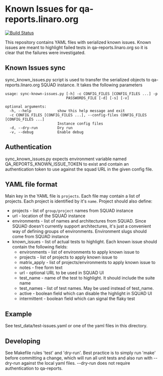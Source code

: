 # Known Issues for qa-reports.linaro.org

[![Build Status](https://travis-ci.com/Linaro/qa-reports-known-issues.svg?branch=master)](https://travis-ci.com/Linaro/qa-reports-known-issues)

This repository contains YAML files with serialized known issues. Known issues
are meant to highlight failed tests in qa-reports.linaro.org so it is clear
that the failures were investigated.

## Known Issues sync

sync_known_issues.py script is used to transfer the serialized objects to
qa-reports.linaro.org SQUAD instance. It takes the following parameters

    usage: sync-known-issues.py [-h] -c CONFIG_FILES [CONFIG_FILES ...] -p
                                PASSWORDS_FILE [-d] [-s] [-v]

    optional arguments:
      -h, --help            show this help message and exit
      -c CONFIG_FILES [CONFIG_FILES ...], --config-files CONFIG_FILES [CONFIG_FILES ...]
                            Instance config files
      -d, --dry-run         Dry run
      -v, --debug           Enable debug

## Authentication

sync_known_issues.py expects environment variable named
QA_REPORTS_KNOWN_ISSUE_TOKEN to exist and contain an authentication token to
use against the squad URL in the given config file.

## YAML file format

Main key in the YAML file is `projects`. Each file may contain a list of projects.
Each project is identified by it's `name`. Project should also define:

* projects - list of `group/project` names from SQUAD instance
* url - location of the SQUAD instance
* environments - list of names and architectures from SQUAD. Since SQUAD doesn't
currently support architectures, it's just a convenient way of defining groups
of environments. Environment slugs should come from SQUAD instance
* known_issues - list of actual tests to highlight. Each known issue should contain
the following fields:
    * environments - list of environments to apply known issue to
    * projects - list of projects to apply known issue to
    * matrix_apply - list of projects/environments to apply known issue to
    * notes - free form text
    * url - optional URL to be used in SQUAD UI
    * test_name - name of the test to highlight. It should include the suite name
    * test_names - list of test names. May be used instead of test_name.
    * active - boolean field which can disable the highlight in SQUAD UI
    * intermittent - boolean field which can signal the flaky test

## Example

See test_data/test-issues.yaml or one of the yaml files in this directory.

## Developing

See Makefile rules 'test' and 'dry-run'. Best practice is to simply run 'make'
before committing a change, which will run all unit tests and also run with
--dry-run against the local yaml files. --dry-run does not require
authentication to qa-reports.
